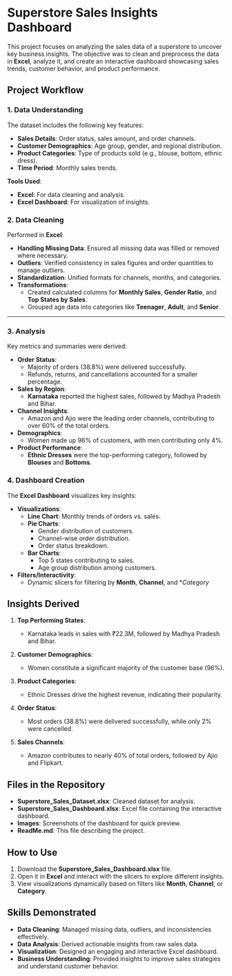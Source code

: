 # Superstore Sales Insights Dashboard

This project focuses on analyzing the sales data of a superstore to uncover key business insights. The objective was to clean and preprocess the data in **Excel**, analyze it, and create an interactive dashboard showcasing sales trends, customer behavior, and product performance.
 

## Project Workflow

### 1. Data Understanding
The dataset includes the following key features:
- **Sales Details**: Order status, sales amount, and order channels.
- **Customer Demographics**: Age group, gender, and regional distribution.
- **Product Categories**: Type of products sold (e.g., blouse, bottom, ethnic dress).
- **Time Period**: Monthly sales trends.

**Tools Used**:
- **Excel**: For data cleaning and analysis.
- **Excel Dashboard**: For visualization of insights.
 

### 2. Data Cleaning
Performed in **Excel**:
- **Handling Missing Data**: Ensured all missing data was filled or removed where necessary.
- **Outliers**: Verified consistency in sales figures and order quantities to manage outliers.
- **Standardization**: Unified formats for channels, months, and categories.
- **Transformations**:
  - Created calculated columns for **Monthly Sales**, **Gender Ratio**, and **Top States by Sales**.
  - Grouped age data into categories like **Teenager**, **Adult**, and **Senior**.

---

### 3. Analysis
Key metrics and summaries were derived:
- **Order Status**:
  - Majority of orders (38.8%) were delivered successfully.
  - Refunds, returns, and cancellations accounted for a smaller percentage.
- **Sales by Region**:
  - **Karnataka** reported the highest sales, followed by Madhya Pradesh and Bihar.
- **Channel Insights**:
  - Amazon and Ajio were the leading order channels, contributing to over 60% of the total orders.
- **Demographics**:
  - Women made up 96% of customers, with men contributing only 4%.
- **Product Performance**:
  - **Ethnic Dresses** were the top-performing category, followed by **Blouses** and **Bottoms**.
 
### 4. Dashboard Creation
The **Excel Dashboard** visualizes key insights:
- **Visualizations**:
  - **Line Chart**: Monthly trends of orders vs. sales.
  - **Pie Charts**:
    - Gender distribution of customers.
    - Channel-wise order distribution.
    - Order status breakdown.
  - **Bar Charts**:
    - Top 5 states contributing to sales.
    - Age group distribution among customers.
- **Filters/Interactivity**:
  - Dynamic slicers for filtering by **Month**, **Channel**, and **Category* 

## Insights Derived
1. **Top Performing States**:
   - Karnataka leads in sales with ₹22.3M, followed by Madhya Pradesh and Bihar.

2. **Customer Demographics**:
   - Women constitute a significant majority of the customer base (96%).

3. **Product Categories**:
   - Ethnic Dresses drive the highest revenue, indicating their popularity.

4. **Order Status**:
   - Most orders (38.8%) were delivered successfully, while only 2% were cancelled.

5. **Sales Channels**:
   - Amazon contributes to nearly 40% of total orders, followed by Ajio and Flipkart.
 
## Files in the Repository
- **Superstore_Sales_Dataset.xlsx**: Cleaned dataset for analysis.
- **Superstore_Sales_Dashboard.xlsx**: Excel file containing the interactive dashboard.
- **Images**: Screenshots of the dashboard for quick preview.
- **ReadMe.md**: This file describing the project.
 
## How to Use
1. Download the **Superstore_Sales_Dashboard.xlsx** file.
2. Open it in **Excel** and interact with the slicers to explore different insights.
3. View visualizations dynamically based on filters like **Month**, **Channel**, or **Category**.

## Skills Demonstrated
- **Data Cleaning**: Managed missing data, outliers, and inconsistencies effectively.
- **Data Analysis**: Derived actionable insights from raw sales data.
- **Visualization**: Designed an engaging and interactive Excel dashboard.
- **Business Understanding**: Provided insights to improve sales strategies and understand customer behavior.

